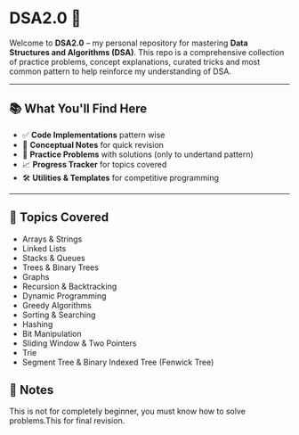 
# DSA2.0 🚀

Welcome to **DSA2.0** – my personal repository for mastering **Data Structures and Algorithms (DSA)**. This repo is a comprehensive collection of practice problems, concept explanations,  curated tricks and most common pattern to help reinforce my understanding of DSA.

---

## 📚 What You'll Find Here

- ✅ **Code Implementations** pattern wise
- 🧠 **Conceptual Notes** for quick revision
- 🧪 **Practice Problems** with solutions (only to undertand pattern)
- 📈 **Progress Tracker** for topics covered
- 🛠️ **Utilities & Templates** for competitive programming

---

## 🧩 Topics Covered

- Arrays & Strings
- Linked Lists
- Stacks & Queues
- Trees & Binary Trees
- Graphs
- Recursion & Backtracking
- Dynamic Programming
- Greedy Algorithms
- Sorting & Searching
- Hashing
- Bit Manipulation
- Sliding Window & Two Pointers
- Trie
- Segment Tree & Binary Indexed Tree (Fenwick Tree)

## 📝 Notes
This is not for completely beginner, you must know how to solve problems.This for final revision.
